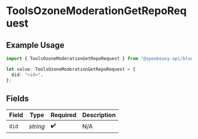 # ToolsOzoneModerationGetRepoRequest

## Example Usage

```typescript
import { ToolsOzoneModerationGetRepoRequest } from "@speakeasy-api/bluesky/models/operations";

let value: ToolsOzoneModerationGetRepoRequest = {
  did: "<id>",
};
```

## Fields

| Field              | Type               | Required           | Description        |
| ------------------ | ------------------ | ------------------ | ------------------ |
| `did`              | *string*           | :heavy_check_mark: | N/A                |